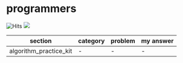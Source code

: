 # programmers
![Hits](https://hits.seeyoufarm.com/api/count/incr/badge.svg?url=https%3A%2F%2Fgithub.com%2Fleewatermin%2Fprogrammers&count_bg=%23747474&title_bg=%23000000&icon=&icon_color=%23E7E7E7&title=hits&edge_flat=true)
<img src="https://img.shields.io/badge/Python-3776AB?style=flat-square&logo=Python&logoColor=white">

|section|category|problem|my answer|
|---|---|---|---|
|algorithm_practice_kit|-|-|-|
